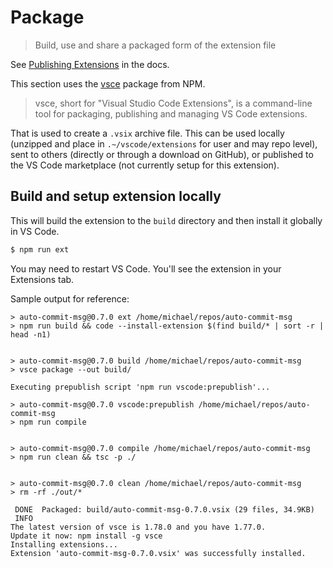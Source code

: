 # Package
> Build, use and share a packaged form of the extension file

See [Publishing Extensions](https://code.visualstudio.com/api/working-with-extensions/publishing-extension) in the docs.

This section uses the [vsce](https://github.com/microsoft/vscode-vsce) package from NPM.

> vsce, short for "Visual Studio Code Extensions", is a command-line tool for packaging, publishing and managing VS Code extensions.

That is used to create a `.vsix` archive file. This can be used locally (unzipped and place in `.~/vscode/extensions` for user and may repo level), sent to others (directly or through a download on GitHub), or published to the VS Code marketplace (not currently setup for this extension).


## Build and setup extension locally

This will build the extension to the `build` directory and then install it globally in VS Code.

```sh
$ npm run ext
```

You may need to restart VS Code. You'll see the extension in your Extensions tab.

Sample output for reference:

```
> auto-commit-msg@0.7.0 ext /home/michael/repos/auto-commit-msg
> npm run build && code --install-extension $(find build/* | sort -r | head -n1)


> auto-commit-msg@0.7.0 build /home/michael/repos/auto-commit-msg
> vsce package --out build/

Executing prepublish script 'npm run vscode:prepublish'...

> auto-commit-msg@0.7.0 vscode:prepublish /home/michael/repos/auto-commit-msg
> npm run compile


> auto-commit-msg@0.7.0 compile /home/michael/repos/auto-commit-msg
> npm run clean && tsc -p ./


> auto-commit-msg@0.7.0 clean /home/michael/repos/auto-commit-msg
> rm -rf ./out/*

 DONE  Packaged: build/auto-commit-msg-0.7.0.vsix (29 files, 34.9KB)
 INFO  
The latest version of vsce is 1.78.0 and you have 1.77.0.
Update it now: npm install -g vsce
Installing extensions...
Extension 'auto-commit-msg-0.7.0.vsix' was successfully installed.
```
